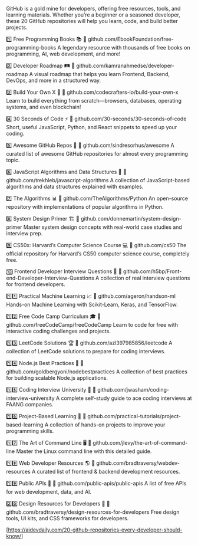 GitHub is a gold mine for developers, offering free resources, tools, and learning materials. Whether you’re a beginner or a seasoned developer, these 20 GitHub repositories will help you learn, code, and build better projects.

1️⃣ Free Programming Books 📚
🔗 github.com/EbookFoundation/free-programming-books
A legendary resource with thousands of free books on programming, AI, web development, and more!

2️⃣ Developer Roadmap 🛤️
🔗 github.com/kamranahmedse/developer-roadmap
A visual roadmap that helps you learn Frontend, Backend, DevOps, and more in a structured way.

3️⃣ Build Your Own X 🔨
🔗 github.com/codecrafters-io/build-your-own-x
Learn to build everything from scratch—browsers, databases, operating systems, and even blockchain!

4️⃣ 30 Seconds of Code ⚡
🔗 github.com/30-seconds/30-seconds-of-code
Short, useful JavaScript, Python, and React snippets to speed up your coding.

5️⃣ Awesome GitHub Repos 🌟
🔗 github.com/sindresorhus/awesome
A curated list of awesome GitHub repositories for almost every programming topic.

6️⃣ JavaScript Algorithms and Data Structures 🧠
🔗 github.com/trekhleb/javascript-algorithms
A collection of JavaScript-based algorithms and data structures explained with examples.

7️⃣ The Algorithms 📊
🔗 github.com/TheAlgorithms/Python
An open-source repository with implementations of popular algorithms in Python.

8️⃣ System Design Primer 🏗️
🔗 github.com/donnemartin/system-design-primer
Master system design concepts with real-world case studies and interview prep.

9️⃣ CS50x: Harvard’s Computer Science Course 💻
🔗 github.com/cs50
The official repository for Harvard’s CS50 computer science course, completely free.

🔟 Frontend Developer Interview Questions 🎤
🔗 github.com/h5bp/Front-end-Developer-Interview-Questions
A collection of real interview questions for frontend developers.

1️⃣1️⃣ Practical Machine Learning 📈
🔗 github.com/ageron/handson-ml
Hands-on Machine Learning with Scikit-Learn, Keras, and TensorFlow.

1️⃣2️⃣ Free Code Camp Curriculum 🎓
🔗 github.com/freeCodeCamp/freeCodeCamp
Learn to code for free with interactive coding challenges and projects.

1️⃣3️⃣ LeetCode Solutions 🏆
🔗 github.com/azl397985856/leetcode
A collection of LeetCode solutions to prepare for coding interviews.

1️⃣4️⃣ Node.js Best Practices 🚀
🔗 github.com/goldbergyoni/nodebestpractices
A collection of best practices for building scalable Node.js applications.

1️⃣5️⃣ Coding Interview University 🎯
🔗 github.com/jwasham/coding-interview-university
A complete self-study guide to ace coding interviews at FAANG companies.

1️⃣6️⃣ Project-Based Learning 🔨
🔗 github.com/practical-tutorials/project-based-learning
A collection of hands-on projects to improve your programming skills.

1️⃣7️⃣ The Art of Command Line 🖥️
🔗 github.com/jlevy/the-art-of-command-line
Master the Linux command line with this detailed guide.

1️⃣8️⃣ Web Developer Resources 🌎
🔗 github.com/bradtraversy/webdev-resources
A curated list of frontend & backend development resources.

1️⃣9️⃣ Public APIs 📡
🔗 github.com/public-apis/public-apis
A list of free APIs for web development, data, and AI.

2️⃣0️⃣ Design Resources for Developers 🎨
🔗 github.com/bradtraversy/design-resources-for-developers
Free design tools, UI kits, and CSS frameworks for developers.

[https://aidevdaily.com/20-github-repositories-every-developer-should-know/]